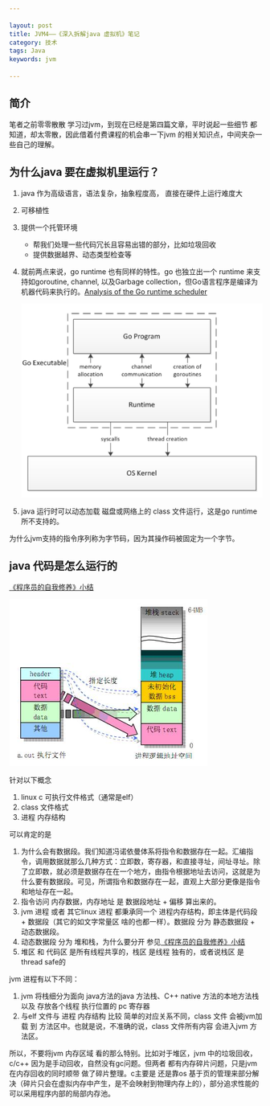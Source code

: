 ```yaml
---

layout: post
title: JVM4——《深入拆解java 虚拟机》笔记
category: 技术
tags: Java
keywords: jvm

---
```


## 简介

笔者之前零零散散 学习过jvm，到现在已经是第四篇文章，平时说起一些细节 都知道，却太零散，因此借着付费课程的机会串一下jvm 的相关知识点，中间夹杂一些自己的理解。

## 为什么java 要在虚拟机里运行？

1. java 作为高级语言，语法复杂，抽象程度高， 直接在硬件上运行难度大
2. 可移植性
2. 提供一个托管环境

	* 帮我们处理一些代码冗长且容易出错的部分，比如垃圾回收
	* 提供数据越界、动态类型检查等

3. 就前两点来说，go runtime 也有同样的特性。go 也独立出一个 runtime 来支持如goroutine, channel, 以及Garbage collection，但Go语言程序是编译为机器代码来执行的。[Analysis of the Go runtime scheduler](http://101.96.10.63/www.cs.columbia.edu/~aho/cs6998/reports/12-12-11_DeshpandeSponslerWeiss_GO.pdf)

	![](/public/upload/java/jvm_note_1.png)
	
4. java 运行时可以动态加载 磁盘或网络上的 class 文件运行，这是go runtime 所不支持的。

为什么jvm支持的指令序列称为字节码，因为其操作码被固定为一个字节。 

## java 代码是怎么运行的

[《程序员的自我修养》小结](http://qiankunli.github.io/2015/04/22/programer.html)

![](/public/upload/java/jvm_note_2.jpg)


针对以下概念

1. linux c 可执行文件格式（通常是elf）
2. class 文件格式
3. 进程 内存结构

可以肯定的是

1. 为什么会有数据段。我们知道冯诺依曼体系将指令和数据存在一起。汇编指令，调用数据就那么几种方式：立即数，寄存器，和直接寻址，间址寻址。除了立即数，就必须是数据存在在一个地方，由指令根据地址去访问，这就是为什么要有数据段。可见，所谓指令和数据存在一起，直观上大部分更像是指令和地址存在一起。
2. 指令访问 内存数据，内存地址 是 数据段地址 + 偏移 算出来的。
1. jvm 进程 或者 其它linux 进程 都秉承同一个 进程内存结构，即主体是代码段 + 数据段（其它的如文字常量区 啥的也都一样）。数据段 分为 静态数据段 + 动态数据段。 
2. 动态数据段 分为 堆和栈，为什么要分开 参见[《程序员的自我修养》小结](http://qiankunli.github.io/2015/04/22/programer.html)
3. 堆区 和 代码区 是所有线程共享的，栈区 是线程 独有的，或者说栈区 是thread safe的

jvm 进程有以下不同：

1. jvm 将栈细分为面向 java方法的java 方法栈、C++ native 方法的本地方法栈 以及 存放各个线程 执行位置的 pc 寄存器
2. 与elf 文件与 进程 内存结构 比较 简单的对应关系不同，class 文件 会被jvm加载 到 方法区中。也就是说，不准确的说，class 文件所有内容 会进入jvm 方法区。

所以，不要将jvm 内存区域 看的那么特别。比如对于堆区，jvm 中的垃圾回收，c/c++ 因为是手动回收，自然没有gc问题。但两者 都有内存碎片问题，只是jvm 在内存回收的同时顺带 做了碎片整理。c主要是 还是靠os 基于页的管理来部分解决（碎片只会在虚拟内存中产生，是不会映射到物理内存上的），部分追求性能的 可以采用程序内部的局部内存池。

      	